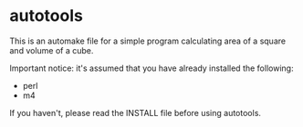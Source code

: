 # autotools

This is an automake file for a simple program calculating area of a square and volume of a cube.

Important notice: it's assumed that you have already installed the following:
- perl
- m4

If you haven't, please read the INSTALL file before using autotools.
